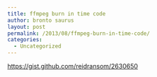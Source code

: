 ```yaml
---
title: ffmpeg burn in time code
author: bronto saurus
layout: post
permalink: /2013/08/ffmpeg-burn-in-time-code/
categories:
  - Uncategorized
---
```

<https://gist.github.com/reidransom/2630650>